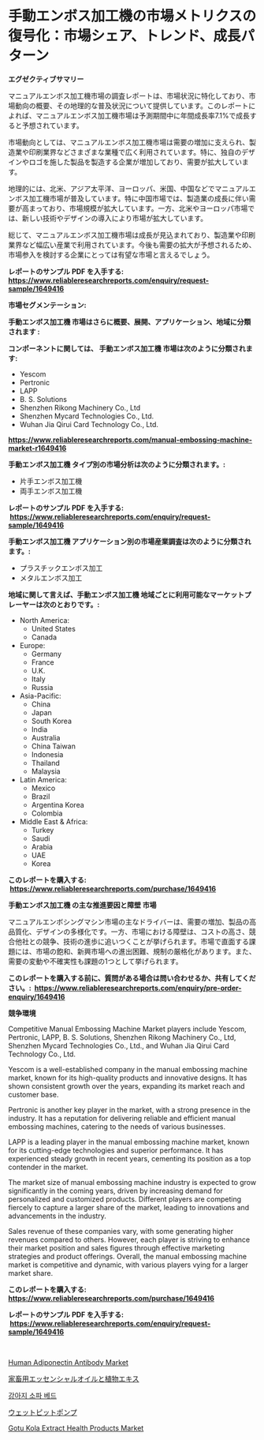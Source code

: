 <p><h1>手動エンボス加工機の市場メトリクスの復号化：市場シェア、トレンド、成長パターン</h1></p><p><strong>エグゼクティブサマリー</strong></p>
<p><p>マニュアルエンボス加工機市場の調査レポートは、市場状況に特化しており、市場動向の概要、その地理的な普及状況について提供しています。このレポートによれば、マニュアルエンボス加工機市場は予測期間中に年間成長率7.1%で成長すると予想されています。</p><p>市場動向としては、マニュアルエンボス加工機市場は需要の増加に支えられ、製造業や印刷業界などさまざまな業種で広く利用されています。特に、独自のデザインやロゴを施した製品を製造する企業が増加しており、需要が拡大しています。</p><p>地理的には、北米、アジア太平洋、ヨーロッパ、米国、中国などでマニュアルエンボス加工機市場が普及しています。特に中国市場では、製造業の成長に伴い需要が高まっており、市場規模が拡大しています。一方、北米やヨーロッパ市場では、新しい技術やデザインの導入により市場が拡大しています。</p><p>総じて、マニュアルエンボス加工機市場は成長が見込まれており、製造業や印刷業界など幅広い産業で利用されています。今後も需要の拡大が予想されるため、市場参入を検討する企業にとっては有望な市場と言えるでしょう。</p></p>
<p><strong>レポートのサンプル PDF を入手する: <a href="https://www.reliableresearchreports.com/enquiry/request-sample/1649416">https://www.reliableresearchreports.com/enquiry/request-sample/1649416</a></strong></p>
<p><strong>市場セグメンテーション:</strong></p>
<p><strong> 手動エンボス加工機 市場はさらに概要、展開、アプリケーション、地域に分類されます :</strong></p>
<p><strong>コンポーネントに関しては、 手動エンボス加工機 市場は次のように分類されます: &nbsp;</strong></p>
<p><ul><li>Yescom</li><li>Pertronic</li><li>LAPP</li><li>B. S. Solutions</li><li>Shenzhen Rikong Machinery Co., Ltd</li><li>Shenzhen Mycard Technologies Co., Ltd.</li><li>Wuhan Jia Qirui Card Technology Co., Ltd.</li></ul></p>
<p><strong><a href="https://www.reliableresearchreports.com/manual-embossing-machine-market-r1649416">https://www.reliableresearchreports.com/manual-embossing-machine-market-r1649416</a></strong></p>
<p><strong> 手動エンボス加工機 タイプ別の市場分析は次のように分類されます。:</strong></p>
<p><ul><li>片手エンボス加工機</li><li>両手エンボス加工機</li></ul></p>
<p><strong>レポートのサンプル PDF を入手する: &nbsp;<a href="https://www.reliableresearchreports.com/enquiry/request-sample/1649416">https://www.reliableresearchreports.com/enquiry/request-sample/1649416</a></strong></p>
<p><strong> 手動エンボス加工機 アプリケーション別の市場産業調査は次のように分類されます。:</strong></p>
<p><ul><li>プラスチックエンボス加工</li><li>メタルエンボス加工</li></ul></p>
<p><strong>地域に関して言えば、手動エンボス加工機 地域ごとに利用可能なマーケットプレーヤーは次のとおりです。:</strong></p>
<p><ul>
    <li>
        North America:
        <ul>
            <li>United States</li>
            <li>Canada</li>
        </ul>
    </li>
    <li>
        Europe:
        <ul>
            <li>Germany</li>
            <li>France</li>
            <li>U.K.</li>
            <li>Italy</li>
            <li>Russia</li>
        </ul>
    </li>
    <li>
        Asia-Pacific:
        <ul>
            <li>China</li>
            <li>Japan</li>
            <li>South Korea</li>
            <li>India</li>
            <li>Australia</li>
            <li>China Taiwan</li>
            <li>Indonesia</li>
            <li>Thailand</li>
            <li>Malaysia</li>
        </ul>
    </li>
    <li>
        Latin America:
        <ul>
            <li>Mexico</li>
            <li>Brazil</li>
            <li>Argentina Korea</li>
            <li>Colombia</li>
        </ul>
    </li>
    <li>
        Middle East & Africa:
        <ul>
            <li>Turkey</li>
            <li>Saudi</li>
            <li>Arabia</li>
            <li>UAE</li>
            <li>Korea</li>
        </ul>
    </li>
    </ul></p>
<p><strong>このレポートを購入する: &nbsp;<a href="https://www.reliableresearchreports.com/purchase/1649416">https://www.reliableresearchreports.com/purchase/1649416</a></strong></p>
<p><strong>手動エンボス加工機 の主な推進要因と障壁 市場</strong></p>
<p><p>マニュアルエンボシングマシン市場の主なドライバーは、需要の増加、製品の高品質化、デザインの多様化です。一方、市場における障壁は、コストの高さ、競合他社との競争、技術の進歩に追いつくことが挙げられます。市場で直面する課題には、市場の飽和、新興市場への進出困難、規制の厳格化があります。また、需要の変動や不確実性も課題の1つとして挙げられます。</p></p>
<p><strong>このレポートを購入する前に、質問がある場合は問い合わせるか、共有してください。:&nbsp; <a href="https://www.reliableresearchreports.com/enquiry/pre-order-enquiry/1649416">https://www.reliableresearchreports.com/enquiry/pre-order-enquiry/1649416</a></strong></p>
<p><strong>競争環境</strong></p>
<p><p>Competitive Manual Embossing Machine Market players include Yescom, Pertronic, LAPP, B. S. Solutions, Shenzhen Rikong Machinery Co., Ltd, Shenzhen Mycard Technologies Co., Ltd., and Wuhan Jia Qirui Card Technology Co., Ltd.</p><p>Yescom is a well-established company in the manual embossing machine market, known for its high-quality products and innovative designs. It has shown consistent growth over the years, expanding its market reach and customer base.</p><p>Pertronic is another key player in the market, with a strong presence in the industry. It has a reputation for delivering reliable and efficient manual embossing machines, catering to the needs of various businesses.</p><p>LAPP is a leading player in the manual embossing machine market, known for its cutting-edge technologies and superior performance. It has experienced steady growth in recent years, cementing its position as a top contender in the market.</p><p>The market size of manual embossing machine industry is expected to grow significantly in the coming years, driven by increasing demand for personalized and customized products. Different players are competing fiercely to capture a larger share of the market, leading to innovations and advancements in the industry.</p><p>Sales revenue of these companies vary, with some generating higher revenues compared to others. However, each player is striving to enhance their market position and sales figures through effective marketing strategies and product offerings. Overall, the manual embossing machine market is competitive and dynamic, with various players vying for a larger market share.</p></p>
<p><strong>このレポートを購入する: &nbsp; <a href="https://www.reliableresearchreports.com/purchase/1649416">https://www.reliableresearchreports.com/purchase/1649416</a></strong></p>
<p><strong>レポートのサンプル PDF を入手する: &nbsp;<a href="https://www.reliableresearchreports.com/enquiry/request-sample/1649416">https://www.reliableresearchreports.com/enquiry/request-sample/1649416</a></strong><strong></strong></p>
<p>&nbsp;</p>
<p><p><a href="https://www.linkedin.com/pulse/human-adiponectin-antibody-market-research-report-reveals-latest-ooysf?trackingId=YtEBw88EsnFpgtjx%2FBjX3Q%3D%3D">Human Adiponectin Antibody Market</a></p><p><a href="https://medium.com/@davidowell8/%E5%AE%B6%E7%95%9C%E7%94%A8%E7%B2%BE%E6%B2%B9%E3%81%A8%E6%A4%8D%E7%89%A9%E3%82%A8%E3%82%AD%E3%82%B9%E3%81%AE%E5%B8%82%E5%A0%B4%E5%8B%95%E5%90%91%E3%81%A8%E5%B8%82%E5%A0%B4%E5%88%86%E6%9E%90%E3%81%AF-2024%E5%B9%B4%E3%81%8B%E3%82%892031%E5%B9%B4%E3%81%BE%E3%81%A7%E3%81%AE%E4%BA%88%E6%B8%AC%E3%81%A7%E3%81%99-784daab18d1b">家畜用エッセンシャルオイルと植物エキス</a></p><p><a href="https://github.com/iansanftyord09878/Market-Research-Report-List-1/blob/main/951997226093.md">강아지 소파 베드</a></p><p><a href="https://medium.com/@byroalenzuela76845/%E3%82%A6%E3%82%A7%E3%83%83%E3%83%88%E3%83%94%E3%83%83%E3%83%88%E3%83%9D%E3%83%B3%E3%83%97%E5%B8%82%E5%A0%B4-%E5%B8%82%E5%A0%B4cagr-%E5%B8%82%E5%A0%B4%E3%83%88%E3%83%AC%E3%83%B3%E3%83%89-%E6%88%90%E9%95%B7%E6%88%A6%E7%95%A5%E3%81%AB%E3%81%A4%E3%81%84%E3%81%A6%E3%81%AE%E6%B4%9E%E5%AF%9F-b9b5a7e539ac">ウェットピットポンプ</a></p><p><a href="https://www.linkedin.com/pulse/gotu-kola-extract-health-products-market-size-growth-segmentation-kfqnf?trackingId=JtmXLWHYhYiZ1VUW1WH8iA%3D%3D">Gotu Kola Extract Health Products Market</a></p></p>